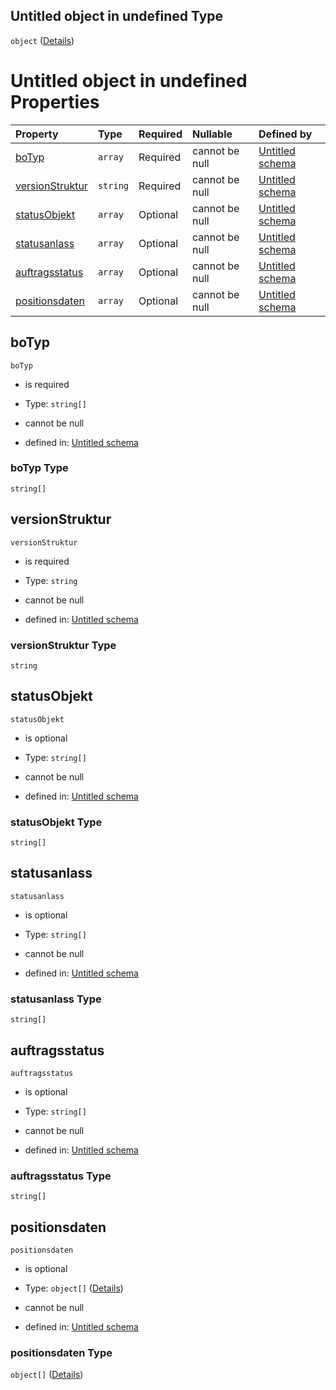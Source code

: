 ## Untitled object in undefined Type

`object` ([Details](statusmitteilung.md))

# Untitled object in undefined Properties

| Property                            | Type     | Required | Nullable       | Defined by                                                                                                                                                                                         |
| :---------------------------------- | :------- | :------- | :------------- | :------------------------------------------------------------------------------------------------------------------------------------------------------------------------------------------------- |
| [boTyp](#botyp)                     | `array`  | Required | cannot be null | [Untitled schema](botyp.md "https://raw.githubusercontent.com/conuti-gmbh/bo4e/main/schemas/v1/enum/BOTyp.schema.json#/properties/boTyp")                                                          |
| [versionStruktur](#versionstruktur) | `string` | Required | cannot be null | [Untitled schema](statusmitteilung-properties-versionstruktur.md "https://raw.githubusercontent.com/conuti-gmbh/bo4e/main/schemas/v1/bo/Statusmitteilung.schema.json#/properties/versionStruktur") |
| [statusObjekt](#statusobjekt)       | `array`  | Optional | cannot be null | [Untitled schema](statusobjekt.md "https://raw.githubusercontent.com/conuti-gmbh/bo4e/main/schemas/v1/enum/Statusobjekt.schema.json#/properties/statusObjekt")                                     |
| [statusanlass](#statusanlass)       | `array`  | Optional | cannot be null | [Untitled schema](status.md "https://raw.githubusercontent.com/conuti-gmbh/bo4e/main/schemas/v1/enum/Status.schema.json#/properties/statusanlass")                                                 |
| [auftragsstatus](#auftragsstatus)   | `array`  | Optional | cannot be null | [Untitled schema](auftragsstatus.md "https://raw.githubusercontent.com/conuti-gmbh/bo4e/main/schemas/v1/enum/Auftragsstatus.schema.json#/properties/auftragsstatus")                               |
| [positionsdaten](#positionsdaten)   | `array`  | Optional | cannot be null | [Untitled schema](statusmitteilung-properties-positionsdaten.md "https://raw.githubusercontent.com/conuti-gmbh/bo4e/main/schemas/v1/bo/Statusmitteilung.schema.json#/properties/positionsdaten")   |

## boTyp



`boTyp`

*   is required

*   Type: `string[]`

*   cannot be null

*   defined in: [Untitled schema](botyp.md "https://raw.githubusercontent.com/conuti-gmbh/bo4e/main/schemas/v1/enum/BOTyp.schema.json#/properties/boTyp")

### boTyp Type

`string[]`

## versionStruktur



`versionStruktur`

*   is required

*   Type: `string`

*   cannot be null

*   defined in: [Untitled schema](statusmitteilung-properties-versionstruktur.md "https://raw.githubusercontent.com/conuti-gmbh/bo4e/main/schemas/v1/bo/Statusmitteilung.schema.json#/properties/versionStruktur")

### versionStruktur Type

`string`

## statusObjekt



`statusObjekt`

*   is optional

*   Type: `string[]`

*   cannot be null

*   defined in: [Untitled schema](statusobjekt.md "https://raw.githubusercontent.com/conuti-gmbh/bo4e/main/schemas/v1/enum/Statusobjekt.schema.json#/properties/statusObjekt")

### statusObjekt Type

`string[]`

## statusanlass



`statusanlass`

*   is optional

*   Type: `string[]`

*   cannot be null

*   defined in: [Untitled schema](status.md "https://raw.githubusercontent.com/conuti-gmbh/bo4e/main/schemas/v1/enum/Status.schema.json#/properties/statusanlass")

### statusanlass Type

`string[]`

## auftragsstatus



`auftragsstatus`

*   is optional

*   Type: `string[]`

*   cannot be null

*   defined in: [Untitled schema](auftragsstatus.md "https://raw.githubusercontent.com/conuti-gmbh/bo4e/main/schemas/v1/enum/Auftragsstatus.schema.json#/properties/auftragsstatus")

### auftragsstatus Type

`string[]`

## positionsdaten



`positionsdaten`

*   is optional

*   Type: `object[]` ([Details](statusmitteilungposition.md))

*   cannot be null

*   defined in: [Untitled schema](statusmitteilung-properties-positionsdaten.md "https://raw.githubusercontent.com/conuti-gmbh/bo4e/main/schemas/v1/bo/Statusmitteilung.schema.json#/properties/positionsdaten")

### positionsdaten Type

`object[]` ([Details](statusmitteilungposition.md))
